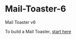 # Mail-Toaster-6

Mail Toaster v6

To build a Mail Toaster, [start here](https://github.com/msimerson/Mail-Toaster-6/wiki)
